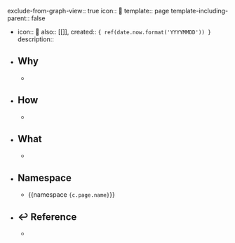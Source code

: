 exclude-from-graph-view:: true
icon:: 📄
template:: page
template-including-parent:: false

  - icon:: 📄
    also:: [[]], 
    created:: ``{ ref(date.now.format('YYYYMMDD')) }``
    description::
  - ## Why
    -
  - ## How
    -
  - ## What
    -
  - ## Namespace
    - {{namespace ``{c.page.name}``}}
  - ## ↩ Reference
    -